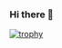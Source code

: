 ### Hi there 👋

<!--
**Saious119/Saious119** is a ✨ _special_ ✨ repository because its `README.md` (this file) appears on your GitHub profile.

Here are some ideas to get you started:

- 🔭 I’m currently working on Dungeon-Redux, a turn based Rogue Like written in C# and my Discord Bots
- 🌱 I’m currently learning new things with C#
- 🤔 I’m looking for help with UI and Front End stuff
- 💬 Ask me about anything, especilly TempleOS
- 📫 How to reach me: details at fortrash dot com
-->
[![trophy](https://github-profile-trophy.vercel.app/?username=Saious119&theme=matrix&row=1)](https://github.com/ryo-ma/github-profile-trophy)
